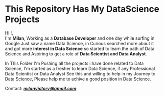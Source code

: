 # This Repository Has My DataScience Projects

Hi !,<br>
I'm **Milan**, Working as a **Database Developer** and one day while surfing in Google Just saw a name Data Science, in Curious searched more about it and got more **interest in Data Science** so started to learn the path of Data Science and Aspiring to get a role of **Data Scientist and Data Analyst**.

In This Folder I'm Pushing all the projects i have done related to Data Science, I'm started as a fresher to learn Data Science, if any Professional Data Scientist or Data Analyst See this and willing to help in my Journey to Data Science, Please help me to achive a good position in Data Science.

Contact: ***milanvictorv@gmail.com***
